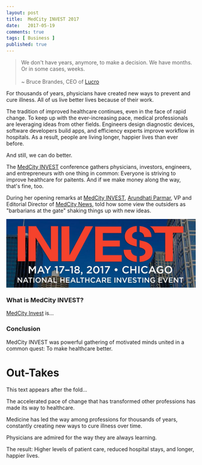 ```yaml
---
layout: post
title:  MedCity INVEST 2017
date:   2017-05-19
comments: true
tags: [ Business ]
published: true
---
```

>We don't have years, anymore, to make a decision. We have months. Or in some cases, weeks.<br/>&nbsp;<br/>~ Bruce Brandes, CEO of <a href="http://lucro.com/">Lucro</a>

For thousands of years, physicians have created new ways to prevent and cure illness. All of us live better lives because of their work. 

The tradition of improved healthcare continues, even in the face of rapid change. To keep up with the ever-increasing pace, medical professionals are leveraging ideas from other fields. Engineers design diagnostic devices, software developers build apps, and efficiency experts improve workflow in hospitals. As a result, people are living longer, happier lives than ever before.

And still, we can do better. 


The [MedCity INVEST](http://events.medcitynews.com/invest/) conference gathers physicians, investors, engineers, and entrepreneurs with one thing in common: Everyone is striving to improve healthcare for paitents. And if we make money along the way, that's fine, too.

<!--more-->

During her opening remarks at [MedCity INVEST](http://events.medcitynews.com/invest/), [Arundhati Parmar](http://twitter.com/aparmarbb), VP and Editorial Director of [MedCity News](http://medcitynews.com), told how some view the outsiders as "barbarians at the gate" shaking things up with new ideas.



<img src="/images/medcity_invest.jpg" width="720" align="center">

### What is MedCity INVEST?

[MedCity Invest](http://events.medcitynews.com/invest/) is...


### Conclusion

MedCity INVEST was powerful gathering of motivated minds united in a common quest: To make healthcare better.


# Out-Takes

This text appears after the fold...

The accelerated pace of change that has transformed other professions has made its way to healthcare.

Medicine has led the way among professions for thousands of years, constantly creating new ways to cure illness over time.

Physicians are admired for the way they are always learning.

The result: Higher levels of patient care, reduced hospital stays, and longer, happier lives. 
